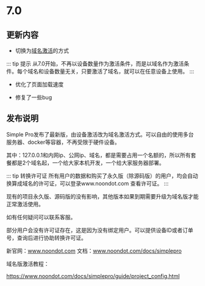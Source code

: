 # 7.0

## 更新内容

+ 切换为[域名激活](/guide/activate.html)的方式

::: tip 提示
从7.0开始，不再以设备数量作为激活条件，而是以域名作为激活条件。每个域名和设备数量无关，只要激活了域名，就可以在任意设备上使用。
:::

+ 优化了页面加载速度

+ 修复了一些bug


## 发布说明

Simple Pro发布了最新版，由设备激活改为域名激活方式。可以自由的使用多台服务器、docker等容器，不再受限于硬件设备。

其中：127.0.0.1和内网ip、公网ip、域名，都是需要占用一个名额的，所以所有套餐都是2个域名起，一个给大家本机开发，一个给大家服务器部署。

::: tip 转换许可证
所有用户的数据和购买了永久版（除源码版）的用户，均会自动换算成域名的许可证，可以登录www.noondot.com 查看许可证。
:::

现有的项目永久版、源码版的没有影响，其他版本如果到期需要升级为域名版才能正常激活使用。


如有任何疑问可以联系客服。

部分用户会没有许可证存在，这是因为没有绑定用户。可以提供设备ID或者订单号，查询后进行协助转换许可证。


新官网：www.noondot.com
文档：www.noondot.com/docs/simplepro

域名版激活教程：

https://www.noondot.com/docs/simplepro/guide/project_config.html

